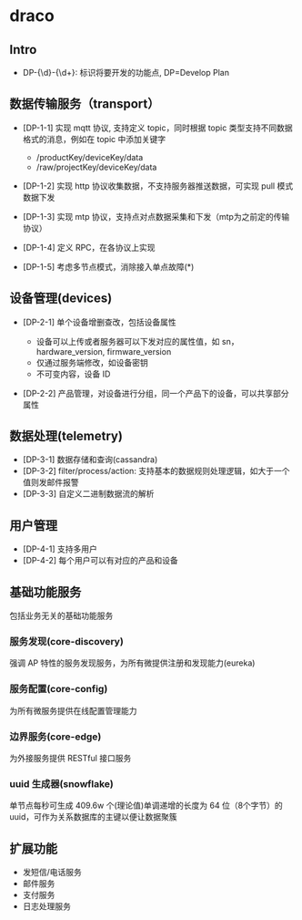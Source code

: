 draco
========

## Intro

* DP-{\d}-{\d+}: 标识将要开发的功能点, DP=Develop Plan


## 数据传输服务（transport）


* [DP-1-1] 实现 mqtt 协议, 支持定义 topic，同时根据 topic 类型支持不同数据格式的消息，例如在 topic 中添加关键字
    * /productKey/deviceKey/data
    * /raw/projectKey/deviceKey/data

* [DP-1-2] 实现 http 协议收集数据，不支持服务器推送数据，可实现 pull 模式数据下发
* [DP-1-3] 实现 mtp 协议，支持点对点数据采集和下发（mtp为之前定的传输协议）
* [DP-1-4] 定义 RPC，在各协议上实现
* [DP-1-5] 考虑多节点模式，消除接入单点故障(*)

## 设备管理(devices)

* [DP-2-1] 单个设备增删查改，包括设备属性
    * 设备可以上传或者服务器可以下发对应的属性值，如 sn，hardware_version, firmware_version
    * 仅通过服务端修改，如设备密钥
    * 不可变内容，设备 ID

* [DP-2-2] 产品管理，对设备进行分组，同一个产品下的设备，可以共享部分属性


## 数据处理(telemetry)

* [DP-3-1] 数据存储和查询(cassandra)
* [DP-3-2] filter/process/action: 支持基本的数据规则处理逻辑，如大于一个值则发邮件报警
* [DP-3-3] 自定义二进制数据流的解析


## 用户管理

* [DP-4-1] 支持多用户
* [DP-4-2] 每个用户可以有对应的产品和设备


## 基础功能服务

包括业务无关的基础功能服务

### 服务发现(core-discovery)

强调 AP 特性的服务发现服务，为所有微提供注册和发现能力(eureka)

### 服务配置(core-config)

为所有微服务提供在线配置管理能力

### 边界服务(core-edge)

为外接服务提供 RESTful 接口服务

### uuid 生成器(snowflake)

单节点每秒可生成 409.6w 个(理论值)单调递增的长度为 64 位（8个字节）的 uuid，可作为关系数据库的主键以便让数据聚簇

## 扩展功能

* 发短信/电话服务
* 邮件服务
* 支付服务
* 日志处理服务



